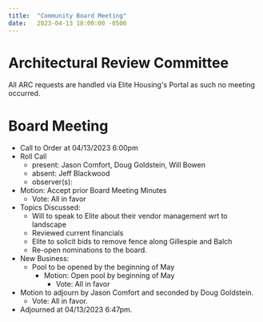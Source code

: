 ```yaml
---
title:  "Community Board Meeting"
date:   2023-04-13 18:00:00 -0500
---
```


# Architectural Review Committee

All ARC requests are handled via Elite Housing's Portal
as such no meeting occurred.

# Board Meeting

- Call to Order at 04/13/2023 6:00pm
- Roll Call
    - present: Jason Comfort, Doug Goldstein, Will Bowen
    - absent: Jeff Blackwood
    - observer(s):
- Motion: Accept prior Board Meeting Minutes
  - Vote: All in favor
- Topics Discussed:
  - Will to speak to Elite about their vendor management wrt to landscape
  - Reviewed current financials
  - Elite to solicit bids to remove fence along Gillespie and Balch
  - Re-open nominations to the board.
- New Business:
  - Pool to be opened by the beginning of May
    - Motion: Open pool by beginning of May
      - Vote: All in favor
- Motion to adjourn by Jason Comfort and seconded by Doug Goldstein.
  - Vote: All in favor.
- Adjourned at 04/13/2023 6:47pm.
